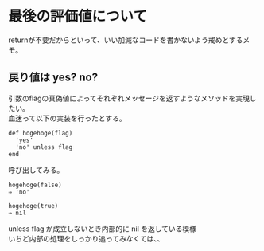 # 最後の評価値について
returnが不要だからといって、いい加減なコードを書かないよう戒めとするメモ。

## 戻り値は yes? no?
引数のflagの真偽値によってそれぞれメッセージを返すようなメソッドを実現したい。  
血迷って以下の実装を行ったとする。

```
def hogehoge(flag)
  'yes'
  'no' unless flag
end
```

呼び出してみる。
```
hogehoge(false)
⇒ 'no'

hogehoge(true)
⇒ nil
```

unless flag が成立しないとき内部的に nil を返している模様  
いちど内部の処理をしっかり追ってみなくては、、